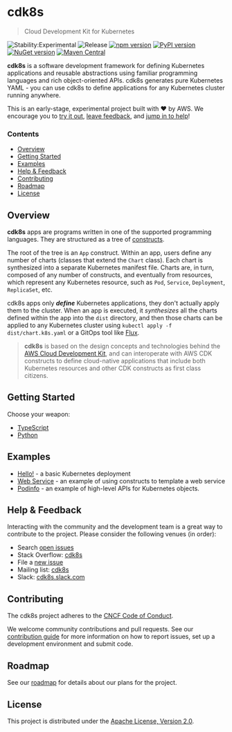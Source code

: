 # cdk8s

> Cloud Development Kit for Kubernetes

![Stability:Experimental](https://img.shields.io/badge/stability-experimental-orange)
![Release](https://github.com/awslabs/cdk8s/workflows/Release/badge.svg)
[![npm version](https://badge.fury.io/js/cdk8s.svg)](https://badge.fury.io/js/cdk8s)
[![PyPI version](https://badge.fury.io/py/cdk8s.svg)](https://badge.fury.io/py/cdk8s)
[![NuGet version](https://badge.fury.io/nu/Org.Cdk8s.svg)](https://badge.fury.io/nu/Org.Cdk8s)
[![Maven Central](https://maven-badges.herokuapp.com/maven-central/org.cdk8s/cdk8s/badge.svg?style=plastic)](https://maven-badges.herokuapp.com/maven-central/org.cdk8s/cdk8s)


**cdk8s** is a software development framework for defining Kubernetes
applications and reusable abstractions using familiar programming languages and
rich object-oriented APIs. cdk8s generates pure Kubernetes YAML - you can use
cdk8s to define applications for any Kubernetes cluster running anywhere.

This is an early-stage, experimental project built with ❤️ by AWS. We encourage you to [try it out](#getting-started), [leave feedback](#getting-help), and [jump in to help](#contributions)!

### Contents

- [Overview](#overview)
- [Getting Started](#getting-started)
- [Examples](#examples)
- [Help & Feedback](#help--feedback)
- [Contributing](#contributing)
- [Roadmap](#roadmap)
- [License](#license)

## Overview

**cdk8s** apps are programs written in one of the supported programming
languages. They are structured as a tree of
[constructs](https://github.com/aws/constructs).

The root of the tree is an `App` construct. Within an app, users define any
number of charts (classes that extend the `Chart` class). Each chart is
synthesized into a separate Kubernetes manifest file. Charts are, in turn,
composed of any number of constructs, and eventually from resources, which
represent any Kubernetes resource, such as `Pod`, `Service`, `Deployment`,
`ReplicaSet`, etc.

cdk8s apps only ***define*** Kubernetes applications, they don't actually apply
them to the cluster. When an app is executed, it *synthesizes* all the charts
defined within the app into the `dist` directory, and then those charts can be
applied to any Kubernetes cluster using `kubectl apply -f dist/chart.k8s.yaml` or a GitOps tool like [Flux](https://fluxcd.io/).

> **cdk8s** is based on the design concepts and technologies behind the [AWS
Cloud Development Kit](https://aws.amazon.com/cdk), and can interoperate with
AWS CDK constructs to define cloud-native applications that include both
Kubernetes resources and other CDK constructs as first class citizens.

## Getting Started

Choose your weapon:

- [TypeScript](./docs/intro-typescript.md)
- [Python](./docs/intro-python.md)

## Examples

- [Hello!](./examples/hello) - a basic Kubernetes deployment
- [Web Service](./examples/web-service) - an example of using constructs to template a web service
- [Podinfo](./examples/podinfo/examples/app-example.ts) - an example of
  high-level APIs for Kubernetes objects.

## Help & Feedback

Interacting with the community and the development team is a great way to
contribute to the project. Please consider the following venues (in order):

* Search [open issues](./issues)
* Stack Overflow: [cdk8s](https://stackoverflow.com/questions/ask?tags=cdk8s)
* File a [new issue](./issues/new/choose)
* Mailing list: [cdk8s](https://groups.google.com/forum/#!forum/cdk8s)
* Slack: [cdk8s.slack.com](https://join.slack.com/t/cdk8s/shared_invite/enQtOTY0NTMzMzY4MjU3LWMyYzM2ZmQzOTAyZjAzY2E5MGNjNmJlMDgwZWQwM2M0YTAwMTE5MmE3ZGM3OWY2N2ZkYjQ3NjBkOWYwMDg0ZWU)

## Contributing

The cdk8s project adheres to the [CNCF Code of
Conduct](https://github.com/cncf/foundation/blob/master/code-of-conduct.md).

We welcome community contributions and pull requests. See our [contribution
guide](./CONTRIBUTING.md) for more information on how to report issues, set up a
development environment and submit code.

## Roadmap

See our [roadmap](https://github.com/awslabs/cdk8s/projects/1) for details about our plans for the project.

## License

This project is distributed under the [Apache License, Version 2.0](./LICENSE).
